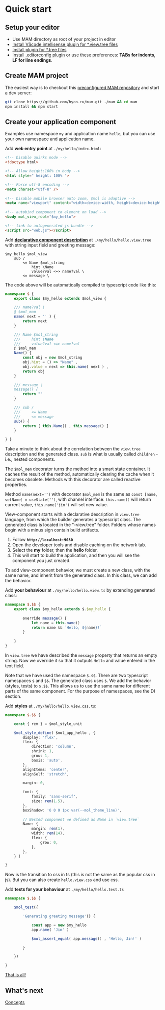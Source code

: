 # Quick start

## Setup your editor

- Use MAM directory as root of your project in editor
- [Install VScode intellisense plugin for *.view.tree files](https://marketplace.visualstudio.com/items?itemName=valikov.tree-language-service)
- [Install plugin for *.tree files](https://github.com/nin-jin/tree.d#ide-support)
- [Install .editorconfig plugin](https://editorconfig.org/#download) or use these preferences: **TABs for indents, LF for line endings**.

## Create MAM project

The easiest way is to checkout this [preconfigured MAM repository](http://github.com/hyoo-ru/mam) and start a dev server:

```sh
git clone https://github.com/hyoo-ru/mam.git ./mam && cd mam
npm install && npm start
```

## Create your application component

Examples use namespace `my` and application name `hello`, but you can use your own namespace and application name.

Add **web entry point** at `./my/hello/index.html`:

```html
<!-- Disable quirks mode -->
<!doctype html>

<!-- Allow height:100% in body -->
<html style=" height: 100% ">

<!-- Force utf-8 encoding -->
<meta charset="utf-8" />
	
<!-- Disable mobile browser auto zoom, $mol is adaptive -->
<meta name="viewport" content="width=device-width, height=device-height, initial-scale=1" />
	
<!-- autobind component to element on load -->
<body mol_view_root="$my_hello">

<!-- link to autogenerated js bundle -->
<script src="web.js"></script>
```

Add [**declarative component description**](../view/readme.md) at `./my/hello/hello.view.tree` with string input field and greeting message:

```tree
$my_hello $mol_view
	sub /
		<= Name $mol_string
			hint \Name
			value?val <=> name?val \
		<= message \
```

The code above will be automatically compiled to typescript code like this:

```typescript
namespace $ {
	export class $my_hello extends $mol_view {

	/// name?val \
	@ $mol_mem
	name( next = '' ) {
		return next
	}

	/// Name $mol_string 
	/// 	hint \Name
	/// 	value?val <=> name?val
	@ $mol_mem
	Name() {
		const obj = new $mol_string
		obj.hint = () => "Name" ,
		obj.value = next => this.name( next ) ,
		return obj
	}

	/// message \
	message() {
		return ""
	}

	/// sub / 
	/// 	<= Name
	/// 	<= message
	sub() {
		return [ this.Name() , this.message() ]
	}

} }
```

Take a minute to think about the correlation between the `view.tree` description and the generated class. `sub` is what is usually called `children` - i.e., nested components.

The `$mol_mem` decorator turns the method into a smart state container. It caches the result of the method, automatically clearing the cache when it becomes obsolete. Methods with this decorator are called reactive properties.

Method `name(next='')` with decorator `$mol_mem` is the same as `const [name, setName] = useState('')`, with channel interface: `this.name()` will return current value, `this.name('jin')` will set new value.

View-component starts with a declarative description in `view.tree` language, from which the builder generates a typescript class. The generated class is located in the "-view.tree" folder. Folders whose names begin with a minus sign contain build artifacts.


1. Follow **`http://localhost:9080`**
1. Open the developer tools and disable caching on the network tab. 
1. Select the **my** folder, then the **hello** folder.
1. This will start to build the application, and then you will see the component you just created.


To add view-component behavior, we must create a new class, with the same name, and inherit from the generated class. In this class, we can add the behavior.

Add **your behaviour** at `./my/hello/hello.view.ts` by extending generated class:

```typescript
namespace $.$$ {
	export class $my_hello extends $.$my_hello {
		
		override message() {
			let name = this.name()
			return name && `Hello, ${name}!`
		}
		
	}
}
```
In `view.tree` we have described the `message` property that returns an empty string. Now we override it so that it outputs `Hello` and value entered in the text field.

Note that we have used the namespace `$.$$`. There are two typescript namespaces `$` and `$$`. The generated class uses `$`. We add the behavior (styles, tests) to `$.$$`. This allows us to use the same name for different parts of the same component. For the purpose of namespaces, see the DI section.

Add **styles** at `./my/hello/hello.view.css.ts`:

```typescript
namespace $.$$ {

	const { rem } = $mol_style_unit

	$mol_style_define( $mol_app_hello , {
		display: 'flex',
		flex: {
			direction: 'column',
			shrink: 1,
			grow: 1,
			basis: 'auto',
		},
		alignItems: 'center',
		alignSelf: 'stretch',

		margin: 0,

		font: {
			family: 'sans-serif',
			size: rem(1.5),
		},
		boxShadow: '0 0 0 1px var(--mol_theme_line)',
		
		// Nested component we defined as Name in `view.tree`
		Name: {
			margin: rem(1),
			width: rem(14),	
			flex: {
				grow: 0,
			},
		},
	} )

}
```
Now is the transition to css in ts (this is not the same as the popular css in js). But you can also create `hello.view.css` and use css.

Add **tests for your behaviour** at `./my/hello/hello.test.ts`

```typescript
namespace $.$$ {

	$mol_test({

		'Generating greeting message'() {

			const app = new $my_hello
			app.name( 'Jin' )

			$mol_assert_equal( app.message() , 'Hello, Jin!' )

		}

	})

}
```

[That is all!](https://mol.js.org/app/hello/-)

## What's next

[Concepts](./concepts.md)
